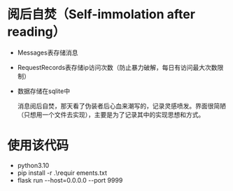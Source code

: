 # 阅后自焚（Self-immolation after reading）

+ Messages表存储消息
+ RequestRecords表存储ip访问次数（防止暴力破解，每日有访问最大次数限制）
+ 数据存储在sqlite中


    消息阅后自焚，那天看了伪装者后心血来潮写的，记录灵感喷发。界面很简陋（只想用一个文件去实现），主要是为了记录其中的实现思想和方式。

# 使用该代码
+ python3.10
+ pip install -r .\requir
ements.txt
+ flask run --host=0.0.0.0 --port 9999
